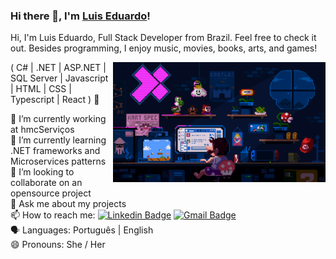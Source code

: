 ### Hi there 👋, I'm [Luis Eduardo](https://www.linkedin.com/in/luiseduardow/)! 

Hi, I'm Luis Eduardo, Full Stack Developer from Brazil. Feel free to check it out. Besides programming, I enjoy music, movies, books, arts, and games!

<img align="right" alt="Code Mario image" src="mario.gif"  width="340px"/>

( C# | .NET | ASP.NET | SQL Server | Javascript | HTML | CSS | Typescript | React ) 🚀

🔭 I’m currently working at hmcServiços <br/>
🌱 I’m currently learning .NET frameworks and Microservices patterns <br/>
👯 I’m looking to collaborate on an opensource project <br/>
💬 Ask me about my projects <br/>
📫 How to reach me: [![Linkedin Badge](https://img.shields.io/badge/-LuisWilke-blue?style=flat-square&logo=Linkedin&logoColor=white&link=https://www.linkedin.com/in/luiseduardow/)](https://www.linkedin.com/in/luiseduardow/)
[![Gmail Badge](https://img.shields.io/badge/-wilkellopes@gmail.com-c14438?style=flat-square&logo=Gmail&logoColor=white&link=mailto:wilkellopes@gmail.com)](mailto:wilkellopes@gmail.com)<br/>
:speaking_head: Languages: Português | English <br/>
😄 Pronouns: She / Her <br/>
